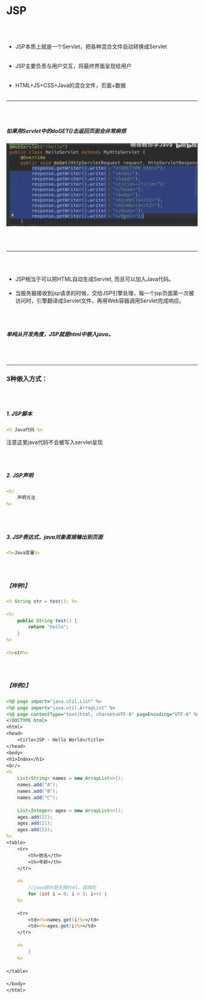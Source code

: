 # JSP
<br></br>

+ JSP本质上就是一个Servlet，把各种混合文件自动转换成Servlet
  <br></br>

+ JSP主要负责与用户交互，将最终界面呈现给用户
  <br></br>

+ HTML+JS+CSS+Java的混合文件，页面+数据
  <br></br>


---
<br></br>

##### 如果用Servlet中的doGET()去返回页面会非常麻烦
![](./../images/web/web05.png)

<br></br>

---

<br></br>

+ JSP相当于可以把HTML自动生成Servlet, 而且可以加入Java代码。
  <br></br>
+ 当服务器接收到jsp请求的时候，交给JSP引擎处理，每一个jsp页面第一次被访问时，引擎翻译成Servlet文件，再用Web容器调用Servlet完成响应。

<br></br>

##### 单纯从开发角度，JSP就是html中嵌入java。

<br></br>

---

### 3种嵌入方式：

<br></br>

##### 1. JSP脚本
```jsp
<% Java代码 %>
```
注意这里java代码不会被写入servlet呈现

<br></br>

##### 2. JSP声明
```jsp
<%!
    声明方法
%>
```

<br></br>

##### 3. JSP表达式，java对象直接输出到页面
```jsp
<%=Java变量%>
```
<br></br>

##### 【样例1】
```jsp
<% String str = test(); %>

<%!
    public String test() {
        return "hello";
    }
%>

<%=str%>
```
<br></br>

##### 【样例2】
```jsp
<%@ page import="java.util.List" %>
<%@ page import="java.util.ArrayList" %>
<%@ page contentType="text/html; charset=UTF-8" pageEncoding="UTF-8" %>
<!DOCTYPE html>
<html>
<head>
    <title>JSP - Hello World</title>
</head>
<body>
<h1>Index</h1>
<br/>
<%
    List<String> names = new ArrayList<>();
    names.add("A");
    names.add("B");
    names.add("C");

    List<Integer> ages = new ArrayList<>();
    ages.add(22);
    ages.add(21);
    ages.add(23);
%>
<table>
    <tr>
        <th>姓名</th>
        <th>年龄</th>
    </tr>

    <%
        //java部分是无视html，连续的
        for (int i = 0; i < 3; i++) {
    %>

    <tr>
        <td><%=names.get(i)%></td>
        <td><%=ages.get(i)%></td>
    </tr>

    <%
        }
    %>

</table>

</body>
</html>
```

